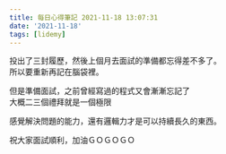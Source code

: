 ```yaml
---
title: 每日心得筆記 2021-11-18 13:07:31
date: '2021-11-18'
tags: [lidemy]
---
```


投出了三封履歷，然後上個月去面試的準備都忘得差不多了。  
所以要重新再記在腦袋裡。

但是準備面試，之前曾經寫過的程式又會漸漸忘記了  
大概二三個禮拜就是一個極限

感覺解決問題的能力，還有邏輯力才是可以持續長久的東西。

祝大家面試順利，加油ＧＯＧＯＧＯ
